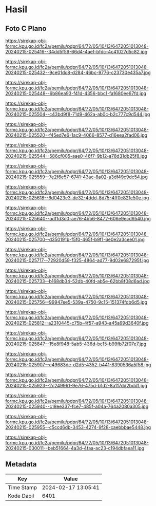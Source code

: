 # Hasil

## Foto C Plano

https://sirekap-obj-formc.kpu.go.id/fc2a/pemilu/pdpr/64/72/05/10/13/6472051013048-20240215-025416--34dd5f59-66d4-4aef-bfdc-4c41027d5c82.jpg

https://sirekap-obj-formc.kpu.go.id/fc2a/pemilu/pdpr/64/72/05/10/13/6472051013048-20240215-025432--9ce01dc8-d284-46bc-9776-c23730e435a7.jpg

https://sirekap-obj-formc.kpu.go.id/fc2a/pemilu/pdpr/64/72/05/10/13/6472051013048-20240215-025448--6b86ea93-f41d-4356-bbc1-fa1680ee67fd.jpg

https://sirekap-obj-formc.kpu.go.id/fc2a/pemilu/pdpr/64/72/05/10/13/6472051013048-20240215-025504--c43bd9f8-71d9-462a-ab0c-b2c777c9d544.jpg

https://sirekap-obj-formc.kpu.go.id/fc2a/pemilu/pdpr/64/72/05/10/13/6472051013048-20240215-025520--f45ed7e6-1ac9-4066-8577-d16eea2fad06.jpg

https://sirekap-obj-formc.kpu.go.id/fc2a/pemilu/pdpr/64/72/05/10/13/6472051013048-20240215-025544--586cf005-aae0-46f7-9b12-a78d31db25f8.jpg

https://sirekap-obj-formc.kpu.go.id/fc2a/pemilu/pdpr/64/72/05/10/13/6472051013048-20240215-025559--7e2f6e57-6741-43ac-8a02-a3df49c9dc54.jpg

https://sirekap-obj-formc.kpu.go.id/fc2a/pemilu/pdpr/64/72/05/10/13/6472051013048-20240215-025618--6d0423e3-de32-4ddd-8d75-4ff0c821c50e.jpg

https://sirekap-obj-formc.kpu.go.id/fc2a/pemilu/pdpr/64/72/05/10/13/6472051013048-20240215-025640--adf1d3c0-ae76-4bb6-8472-606e9ecd9540.jpg

https://sirekap-obj-formc.kpu.go.id/fc2a/pemilu/pdpr/64/72/05/10/13/6472051013048-20240215-025700--d350191b-f5f0-465f-b9f1-6e0e2a3cee01.jpg

https://sirekap-obj-formc.kpu.go.id/fc2a/pemilu/pdpr/64/72/05/10/13/6472051013048-20240215-025717--72920d59-f325-4864-ad77-9d02e687295f.jpg

https://sirekap-obj-formc.kpu.go.id/fc2a/pemilu/pdpr/64/72/05/10/13/6472051013048-20240215-025733--b168db34-52db-40fd-ab5e-62bb8f08d6ad.jpg

https://sirekap-obj-formc.kpu.go.id/fc2a/pemilu/pdpr/64/72/05/10/13/6472051013048-20240215-025756--99947ee5-539a-4750-9c15-151374fdb6d5.jpg

https://sirekap-obj-formc.kpu.go.id/fc2a/pemilu/pdpr/64/72/05/10/13/6472051013048-20240215-025812--a2310445-c75b-4f57-a943-a45a99d3640f.jpg

https://sirekap-obj-formc.kpu.go.id/fc2a/pemilu/pdpr/64/72/05/10/13/6472051013048-20240215-025847--15e8f948-5ab5-436d-bc15-b99fb72f07e7.jpg

https://sirekap-obj-formc.kpu.go.id/fc2a/pemilu/pdpr/64/72/05/10/13/6472051013048-20240215-025907--c49683de-d2d5-4352-b441-8390536a5f58.jpg

https://sirekap-obj-formc.kpu.go.id/fc2a/pemilu/pdpr/64/72/05/10/13/6472051013048-20240215-025923--2c249961-9e76-475d-b1d2-8a117dd2bdd1.jpg

https://sirekap-obj-formc.kpu.go.id/fc2a/pemilu/pdpr/64/72/05/10/13/6472051013048-20240215-025940--c18ee337-fce7-485f-a04a-764a2080a305.jpg

https://sirekap-obj-formc.kpu.go.id/fc2a/pemilu/pdpr/64/72/05/10/13/6472051013048-20240215-025955--c5ccd6db-3453-4274-9f28-caebbbae5448.jpg

https://sirekap-obj-formc.kpu.go.id/fc2a/pemilu/pdpr/64/72/05/10/13/6472051013048-20240215-030011--beb51664-4a3d-4faa-ac23-c194dbfaea11.jpg


## Metadata

| Key        | Value               |
| ---------- | ------------------- |
| Time Stamp | 2024-02-17 13:05:41 |
| Kode Dapil | 6401                |



